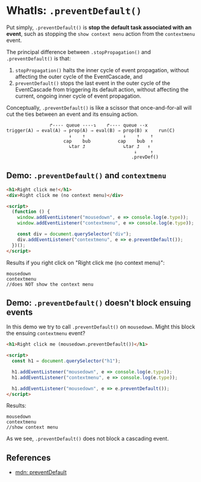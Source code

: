 # WhatIs: `.preventDefault()`

Put simply, `.preventDefault()` is **stop the default task associated with an event**, such as stopping the `show context menu` action from the `contextmenu` event.

The principal difference between `.stopPropagation()` and `.preventDefault()` is that:
1. `stopPropagation()` halts the inner cycle of event propagation, without affecting the outer cycle of the EventCascade, and 
2. `preventDefault()` stops the last event in the outer cycle of the EventCascade from triggering its default action, without affecting the current, ongoing inner cycle of event propagation.

Conceptually, `.preventDefault()` is like a scissor that once-and-for-all will cut the ties between an event and its ensuing action.
``` 
                ↱---- queue ----↴    ↱---- queue --x
trigger(A) ⇒ eval(A) ⇒ prop(A) ⇒ eval(B) ⇒ prop(B) x    run(C)
                       ↓    ↑              ↓    ↑    ↑
                     cap    bub          cap    bub  ↑         
                       ↳tar ⮥              ↳tar ⮥   ↑ 
                                               ↓     ↑
                                              .prevDef() 
```

## Demo: `.preventDefault()` and `contextmenu`

```html
<h1>Right click me!</h1>
<div>Right click me (no context menu)</div>

<script>
  (function () {
    window.addEventListener("mousedown", e => console.log(e.type));
    window.addEventListener("contextmenu", e => console.log(e.type));

    const div = document.querySelector("div");
    div.addEventListener("contextmenu", e => e.preventDefault());
  })();
</script>
```
Results if you right click on "Right click me (no context menu)":
```
mousedown
contextmenu
//does NOT show the context menu
```

## Demo: `.preventDefault()` doesn't block ensuing events

In this demo we try to call `.preventDefault()` on `mousedown`. Might this block the ensuing `contextmenu` event?

```html
<h1>Right click me (mousedown.preventDefault())</h1>

<script>
  const h1 = document.querySelector("h1");

  h1.addEventListener("mousedown", e => console.log(e.type));
  h1.addEventListener("contextmenu", e => console.log(e.type));

  h1.addEventListener("mousedown", e => e.preventDefault());
</script>
```
Results:
```
mousedown
contextmenu
//show context menu
```

As we see, `.preventDefault()` does not block a cascading event.
 
## References

 * [mdn: preventDefault]()